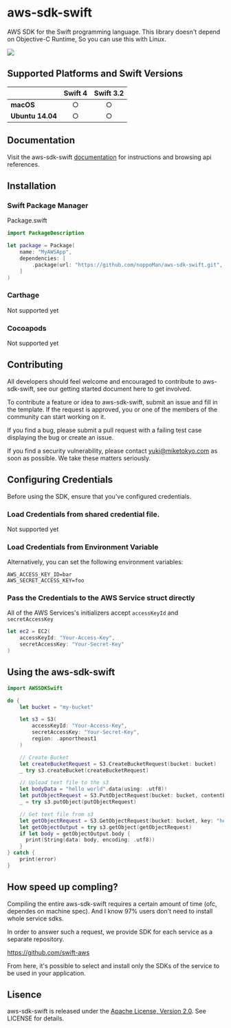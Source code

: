 # aws-sdk-swift

AWS SDK for the Swift programming language.
This library doesn't depend on Objective-C Runtime, So you can use this with Linux.

[<img src="https://travis-ci.org/noppoMan/aws-sdk-swift.svg?branch=master">](https://travis-ci.org/noppoMan/aws-sdk-swift)


## Supported Platforms and Swift Versions

| | **Swift 4** | **Swift 3.2** |
|---|:---:|:---:|
|**macOS**        | ○ | ○ |
|**Ubuntu 14.04** | ○ | ○ |

## Documentation

Visit the aws-sdk-swift [documentation](https://htmlpreview.github.io/?https://raw.githubusercontent.com/noppoMan/aws-sdk-swift/gh-pages/index.html) for instructions and browsing api references.

## Installation

### Swift Package Manager

Package.swift

```swift
import PackageDescription

let package = Package(
    name: "MyAWSApp",
    dependencies: [
        .package(url: "https://github.com/noppoMan/aws-sdk-swift.git", from: "1.0.0")
    ]
)
```

### Carthage
Not supported yet

### Cocoapods
Not supported yet

## Contributing

All developers should feel welcome and encouraged to contribute to aws-sdk-swift, see our getting started document here to get involved.

To contribute a feature or idea to aws-sdk-swift, submit an issue and fill in the template. If the request is approved, you or one of the members of the community can start working on it.

If you find a bug, please submit a pull request with a failing test case displaying the bug or create an issue.

If you find a security vulnerability, please contact yuki@miketokyo.com as soon as possible. We take these matters seriously.

## Configuring Credentials

Before using the SDK, ensure that you've configured credentials.

### Load Credentials from shared credential file.

Not supported yet

### Load Credentials from Environment Variable

Alternatively, you can set the following environment variables:

```
AWS_ACCESS_KEY_ID=bar
AWS_SECRET_ACCESS_KEY=foo
```

### Pass the Credentials to the AWS Service struct directly

All of the AWS Services's initializers accept `accessKeyId` and `secretAccessKey`

```swift
let ec2 = EC2(
    accessKeyId: "Your-Access-Key",
    secretAccessKey: "Your-Secret-Key"
)
```

## Using the aws-sdk-swift

```swift
import AWSSDKSwift

do {
    let bucket = "my-bucket"

    let s3 = S3(
        accessKeyId: "Your-Access-Key",
        secretAccessKey: "Your-Secret-Key",
        region: .apnortheast1
    )

    // Create Bucket
    let createBucketRequest = S3.CreateBucketRequest(bucket: bucket)
    _ try s3.createBucket(createBucketRequest)

    // Upload text file to the s3
    let bodyData = "hello world".data(using: .utf8)!
    let putObjectRequest = S3.PutObjectRequest(bucket: bucket, contentLength: Int64(bodyData.count), key: "hello.txt", body: bodyData, acl: .publicRead)
    _ = try s3.putObject(putObjectRequest)

    // Get text file from s3
    let getObjectRequest = S3.GetObjectRequest(bucket: bucket, key: "hello.txt")
    let getObjectOutput = try s3.getObject(getObjectRequest)
    if let body = getObjectOutput.body {
      print(String(data: body, encoding: .utf8))
    }
} catch {
    print(error)
}
```

## How speed up compling?

Compiling the entire aws-sdk-swift requires a certain amount of time (ofc, dependes on machine spec). And I know 97% users don't need to install whole service sdks.

In order to answer such a request, we provide SDK for each service as a separate repository.

https://github.com/swift-aws

From here, it's possible to select and install only the SDKs of the service to be used in your application.

## Lisence
aws-sdk-swift is released under the [Apache License, Version 2.0](http://www.apache.org/licenses/LICENSE-2.0). See LICENSE for details.
